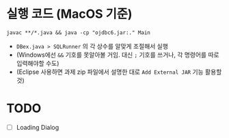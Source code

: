 # 실행 코드 (MacOS 기준)

```
javac **/*.java && java -cp "ojdbc6.jar:." Main
```

- `DBex.java > SQLRunner` 의 각 상수를 알맞게 조절해서 실행
- (Windows에선 `&&` 기호를 못알아볼 거임. 대신 `;` 기호를 쓰거나, 각 명령어를 따로 입력해야할 수도)
- (Eclipse 사용하면 과제 zip 파일에서 설명한 대로 `Add External JAR` 기능 활용할 것)

# TODO

- [ ] Loading Dialog

